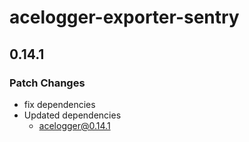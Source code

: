 # acelogger-exporter-sentry

## 0.14.1

### Patch Changes

- fix dependencies
- Updated dependencies
  - acelogger@0.14.1
